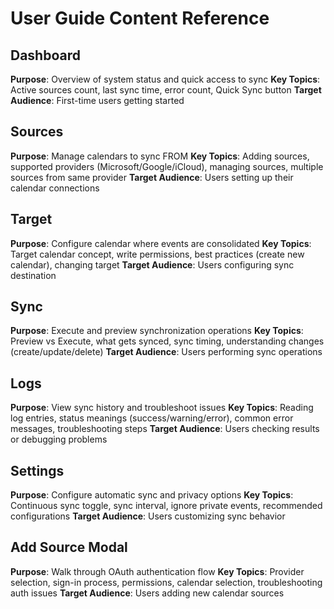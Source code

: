 # User Guide Content Reference

## Dashboard
**Purpose**: Overview of system status and quick access to sync
**Key Topics**: Active sources count, last sync time, error count, Quick Sync button
**Target Audience**: First-time users getting started

## Sources
**Purpose**: Manage calendars to sync FROM
**Key Topics**: Adding sources, supported providers (Microsoft/Google/iCloud),
managing sources, multiple sources from same provider
**Target Audience**: Users setting up their calendar connections

## Target
**Purpose**: Configure calendar where events are consolidated
**Key Topics**: Target calendar concept, write permissions, best practices
(create new calendar), changing target
**Target Audience**: Users configuring sync destination

## Sync
**Purpose**: Execute and preview synchronization operations
**Key Topics**: Preview vs Execute, what gets synced, sync timing,
understanding changes (create/update/delete)
**Target Audience**: Users performing sync operations

## Logs
**Purpose**: View sync history and troubleshoot issues
**Key Topics**: Reading log entries, status meanings (success/warning/error),
common error messages, troubleshooting steps
**Target Audience**: Users checking results or debugging problems

## Settings
**Purpose**: Configure automatic sync and privacy options
**Key Topics**: Continuous sync toggle, sync interval, ignore private events,
recommended configurations
**Target Audience**: Users customizing sync behavior

## Add Source Modal
**Purpose**: Walk through OAuth authentication flow
**Key Topics**: Provider selection, sign-in process, permissions,
calendar selection, troubleshooting auth issues
**Target Audience**: Users adding new calendar sources
